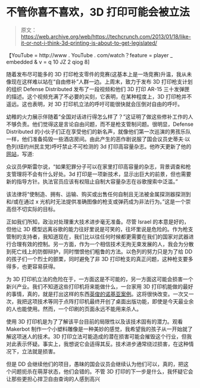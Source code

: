 # 不管你喜不喜欢，3D 打印可能会被立法

> 原文：<https://web.archive.org/web/https://techcrunch.com/2013/01/18/like-it-or-not-i-think-3d-printing-is-about-to-get-legislated/>

【YouTube = http://www . YouTube . com/watch？feature = player _ embedded & v = q 10 JZ 2 qiog 8]

随着发布尽可能多的 3D 打印枪支零件的竞赛(这基本上是一场竞赛)升温，我从未像现在这样难以站在“自由修补”人群一边。上周末，致力于发布 3D 打印枪支计划的组织 Defense Distributed 发布了一段视频和他们 3D 打印 AR-15 三十发弹匣的描述。这个视频充满了不必要的尖刻，它表明，在某种程度上，3D 打印枪并不遥远。这也表明，对 3D 打印机立法的呼吁可能很快就会压倒对自由的呼吁。

幼稚的火力展示伴随着“全国对话进行得怎么样了？”这证明了做这些修补工作的人不够负责。他们觉得这是言论自由问题，而不是枪支管制问题。很明显，Defense Distributed 的小伙子们正在享受他们的新名声，就像他们第一次巡演的男孩乐队一样，他们准备捣毁一些酒店房间。由此产生的恶作剧说服了国会议员史蒂夫·以色列(纽约州民主党)呼吁禁止不可检测的 3d 打印高容量杂志。他昨天更新了他的[网站](https://web.archive.org/web/20230316161016/http://israel.house.gov/)，写道:

众议员伊斯雷尔说，“如果犯罪分子可以在家里打印高容量的杂志，背景调查和枪支管理将不会有什么好处。3d 打印是一项新技术，显示出巨大的前景，但也需要新的指导方针。执法官员应该有权阻止自制大容量杂志在谷歌搜索中泛滥。”

该法律将“使制造、拥有、运输、购买或出售任何自制且无法被金属探测器探测到和/或在通过 x 光机时无法提供准确图像的枪支或弹药成为非法行为。”这是一个崇高但不切实际的目标。

正如我们所知，政治对处理重大技术进步毫无准备。尽管 Israel 的本意是好的，但他让 3D 模型远离谷歌的能力往好里说是可笑的，往坏里说是危险的。作为枪支管制的支持者，我知道现在，我们比以往任何时候都更需要在我们的国家对武器进行合理有效的控制。另一方面，作为一个相信技术无拘无束发展的人，我会为分散到死亡线上的防御辩护，同时憎恨他们粗鲁的方法。以色列的努力只是为了给 DD 的孩子们一个烈士的颤栗，同时避免了非 3D 打印枪支的真正问题，这种枪支要多得多，也更容易获得。

为 3D 打印机立法的危险在于，一方面这是不可能的，另一方面这可能会损害一个新兴产业。我们不知道这些打印机将来能做什么，一台家用 3D 打印机能做的最好的事情，真的，就是打出这样的东西[英俊的诺基亚案例](https://web.archive.org/web/20230316161016/http://www.thingiverse.com/thing:43096)。这将很快改变。一次又一次，我把这项技术等同于点阵打印机最终开创了桌面出版功能，即使是今天最业余的人也能使用。然而，一个印刷的页面永远不能用来杀人。

使用 3D 打印机是为了了解该平台目前的局限性以及该技术固有的潜力。观看 Makerbot 制作一个小塑料雕像是一种美妙的感觉，我希望我的孩子从一开始就了解这项迷人的技术。3D 打印立法可能造成的潜在损害可能会摧毁这个行业，但我对此表示怀疑。事实上，我想说它会适得其反。技术进步通常绕过损害，在这种情况下，立法就是损害。

但是 DD 会继续他们的项目，愚昧的国会议员会继续认为他们可以，真的，把这个问题扼杀在萌芽状态，他们会错的。不管 3D 打印的下一步是什么，我怀疑它会让那些更担心捍卫自由查询的人感到高兴